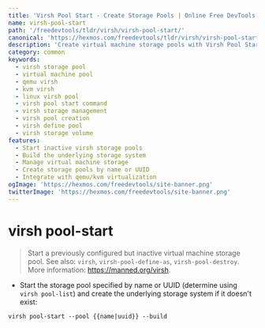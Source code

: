 ```yaml
---
title: 'Virsh Pool Start - Create Storage Pools | Online Free DevTools by Hexmos'
name: virsh-pool-start
path: '/freedevtools/tldr/virsh/virsh-pool-start/'
canonical: 'https://hexmos.com/freedevtools/tldr/virsh/virsh-pool-start/'
description: 'Create virtual machine storage pools with Virsh Pool Start. Manage and build storage systems using the virsh command line tool. Free online tool, no registration required.'
category: common
keywords:
  - virsh storage pool
  - virtual machine pool
  - qemu virsh
  - kvm virsh
  - linux virsh pool
  - virsh pool start command
  - virsh storage management
  - virsh pool creation
  - virsh define pool
  - virsh storage volume
features:
  - Start inactive virsh storage pools
  - Build the underlying storage system
  - Manage virtual machine storage
  - Create storage pools by name or UUID
  - Integrate with qemu/kvm virtualization
ogImage: 'https://hexmos.com/freedevtools/site-banner.png'
twitterImage: 'https://hexmos.com/freedevtools/site-banner.png'
---
```


# virsh pool-start

> Start a previously configured but inactive virtual machine storage pool.
> See also: `virsh`, `virsh-pool-define-as`, `virsh-pool-destroy`.
> More information: <https://manned.org/virsh>.

- Start the storage pool specified by name or UUID (determine using `virsh pool-list`) and create the underlying storage system if it doesn't exist:

`virsh pool-start --pool {{name|uuid}} --build`
